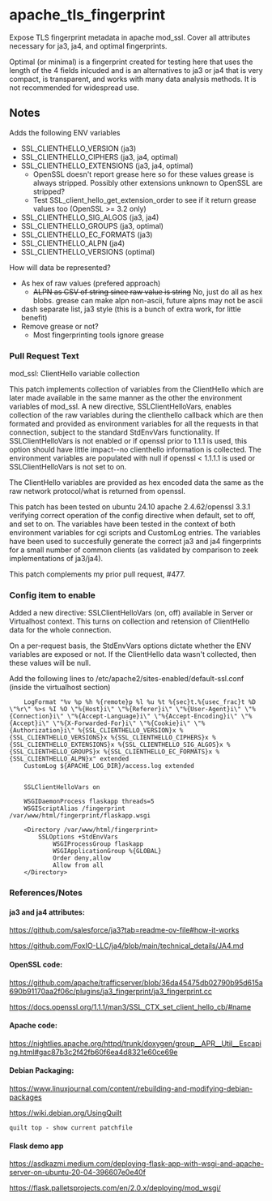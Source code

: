 # apache_tls_fingerprint
Expose TLS fingerprint metadata in apache mod_ssl. Cover all attributes necessary for ja3, ja4, and optimal fingerprints.

Optimal (or minimal) is a fingerprint created for testing here that uses the length of the 4 fields inlcuded and is an alternatives to ja3 or ja4 that is very compact, is transparent, and works with many data analysis methods. It is not recommended for widespread use.

## Notes

Adds the following ENV variables
  - SSL_CLIENTHELLO_VERSION (ja3)
  - SSL_CLIENTHELLO_CIPHERS (ja3, ja4, optimal)
  - SSL_CLIENTHELLO_EXTENSIONS (ja3, ja4, optimal)
    - OpenSSL doesn't report grease here so for these values grease is always stripped. Possibly other extensions unknown to OpenSSL are stripped?
    - Test SSL_client_hello_get_extension_order to see if it return grease values too (OpenSSL >= 3.2 only)
  - SSL_CLIENTHELLO_SIG_ALGOS (ja3, ja4)
  - SSL_CLIENTHELLO_GROUPS (ja3, optimal)
  - SSL_CLIENTHELLO_EC_FORMATS (ja3)
  - SSL_CLIENTHELLO_ALPN (ja4)
  - SSL_CLIENTHELLO_VERSIONS (optimal)

How will data be represented? 
  - As hex of raw values (prefered approach)
    - ~~ALPN as CSV of string since raw value is string~~ No, just do all as hex blobs. grease can make alpn non-ascii, future alpns may not be ascii
  - dash separate list, ja3 style (this is a bunch of extra work, for little benefit)
  - Remove grease or not?
    - Most fingerprinting tools ignore grease

### Pull Request Text

mod_ssl: ClientHello variable collection

This patch implements collection of variables from the ClientHello which are later made available in the same manner as the other the environment variables of mod_ssl. A new directive, SSLClientHelloVars, enables collection of the raw variables during the clienthello callback which are then formated and provided as environment variables for all the requests in that connection, subject to the standard StdEnvVars functionality. If SSLClientHelloVars is not enabled or if openssl prior to 1.1.1 is used, this option should have little impact--no clienthello information is collected. The environment variables are populated with null if openssl < 1.1.1.1 is used or SSLClientHelloVars is not set to on.

The ClientHello variables are provided as hex encoded data the same as the raw network protocol/what is returned from openssl. 

This patch has been tested on ubuntu 24.10 apache 2.4.62/openssl 3.3.1 verifying correct operation of the config directive when default, set to off, and set to on. The variables have been tested in the context of both environment variables for cgi scripts and CustomLog entries. The variables have been used to succesfully generate the correct ja3 and ja4 fingerprints for a small number of common clients (as validated by comparison to zeek implementations of ja3/ja4).

This patch complements my prior pull request, #477. 

### Config item to enable

Added a new directive: SSLClientHelloVars (on, off) available in Server or Virtualhost context. This turns on collection and retension of ClientHello data for the whole connection.

On a per-request basis, the StdEnvVars options dictate whether the ENV variables are exposed or not. If the ClientHello data wasn't collected, then these values will be null.

Add the following lines to /etc/apache2/sites-enabled/default-ssl.conf (inside the virtualhost section)

```
    LogFormat "%v %p %h %{remote}p %l %u %t %{sec}t.%{usec_frac}t %D \"%r\" %>s %I %O \"%{Host}i\" \"%{Referer}i\" \"%{User-Agent}i\" \"%{Connection}i\" \"%{Accept-Language}i\" \"%{Accept-Encoding}i\" \"%{Accept}i\" \"%{X-Forwarded-For}i\" \"%{Cookie}i\" \"%{Authorization}i\" %{SSL_CLIENTHELLO_VERSION}x %{SSL_CLIENTHELLO_VERSIONS}x %{SSL_CLIENTHELLO_CIPHERS}x %{SSL_CLIENTHELLO_EXTENSIONS}x %{SSL_CLIENTHELLO_SIG_ALGOS}x %{SSL_CLIENTHELLO_GROUPS}x %{SSL_CLIENTHELLO_EC_FORMATS}x %{SSL_CLIENTHELLO_ALPN}x" extended
    CustomLog ${APACHE_LOG_DIR}/access.log extended


    SSLClientHelloVars on

    WSGIDaemonProcess flaskapp threads=5
    WSGIScriptAlias /fingerprint /var/www/html/fingerprint/flaskapp.wsgi

    <Directory /var/www/html/fingerprint>
        SSLOptions +StdEnvVars
            WSGIProcessGroup flaskapp
            WSGIApplicationGroup %{GLOBAL}
            Order deny,allow
            Allow from all
    </Directory>

```

### References/Notes

#### ja3 and ja4 attributes:

https://github.com/salesforce/ja3?tab=readme-ov-file#how-it-works

https://github.com/FoxIO-LLC/ja4/blob/main/technical_details/JA4.md

#### OpenSSL code:

https://github.com/apache/trafficserver/blob/36da45475db02790b95d615a690b91170aa2f06c/plugins/ja3_fingerprint/ja3_fingerprint.cc

https://docs.openssl.org/1.1.1/man3/SSL_CTX_set_client_hello_cb/#name

#### Apache code:

https://nightlies.apache.org/httpd/trunk/doxygen/group__APR__Util__Escaping.html#gac87b3c2f42fb60f6ea4d8321e60ce69e

#### Debian Packaging:

https://www.linuxjournal.com/content/rebuilding-and-modifying-debian-packages

https://wiki.debian.org/UsingQuilt
```
quilt top - show current patchfile
```
#### Flask demo app

https://asdkazmi.medium.com/deploying-flask-app-with-wsgi-and-apache-server-on-ubuntu-20-04-396607e0e40f

https://flask.palletsprojects.com/en/2.0.x/deploying/mod_wsgi/

